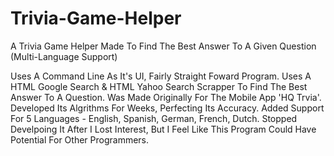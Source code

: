 # Trivia-Game-Helper
A Trivia Game Helper Made To Find The Best Answer To A Given Question (Multi-Language Support)

Uses A Command Line As It's UI, Fairly Straight Foward Program. Uses A HTML Google Search & HTML Yahoo Search Scrapper To Find The Best Answer To A Question. Was Made Originally For The Mobile App 'HQ Trvia'. Developed Its Algrithms For Weeks, Perfecting Its Accuracy. Added Support For 5 Languages - English, Spanish, German, French, Dutch. Stopped Develpoing It After I Lost Interest, But I Feel Like This Program Could Have Potential For Other Programmers.
